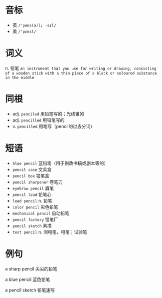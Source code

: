 # 音标

- 英 `/'pens(ə)l; -sɪl/`
- 美 `/'pɛnsl/`

# 词义

n. 铅笔
`an instrument that you use for writing or drawing, consisting of a wooden stick with a thin piece of a black or coloured substance in the middle`

# 同根

- adj. `penciled` 用铅笔写的；光线锥的
- adj. `pencilled` 用铅笔写的
- v. `pencilled` 用笔写（pencil的过去分词）

# 短语

- `blue pencil` 蓝铅笔（用于删改书稿或剧本等的）
- `pencil case` 文具盒
- `pencil box` 铅笔盒
- `pencil sharpener` 卷笔刀
- `eyebrow pencil` 眉笔
- `pencil lead` 铅笔心
- `lead pencil` n. 铅笔
- `color pencil` 彩色铅笔
- `mechanical pencil` 自动铅笔
- `pencil factory` 铅笔厂
- `pencil sketch` 素描
- `test pencil` n. 测电笔，电笔；试验笔

# 例句

a sharp pencil
尖尖的铅笔

a blue pencil
蓝色铅笔

a pencil sketch
铅笔速写


